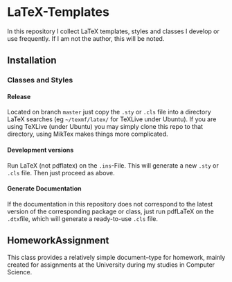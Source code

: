# LaTeX-Templates

In this repository I collect LaTeX templates, styles and classes I develop
or use frequently. If I am not the author, this will be noted.
## Installation
### Classes and Styles
#### Release
Located on branch `master` just copy the `.sty` or `.cls` file into a
directory LaTeX searches (eg `~/texmf/latex/` for TeXLive under
Ubuntu).
If you are using TeXLive (under Ubuntu) you may simply clone this repo to that
directory, using MikTex makes things more complicated.
#### Development versions
Run LaTeX (not pdflatex) on the `.ins`-File. This will generate a new
`.sty` or `.cls` file. Then just proceed as above.
#### Generate Documentation
If the documentation in this repository does not correspond to the latest
version of the corresponding package or class, just run pdfLaTeX on the `.dtx`file, which will generate a ready-to-use `.cls` file.
## HomeworkAssignment
This class provides a relatively simple document–type for homework, mainly created
for assignments at the University during my studies in Computer Science.
